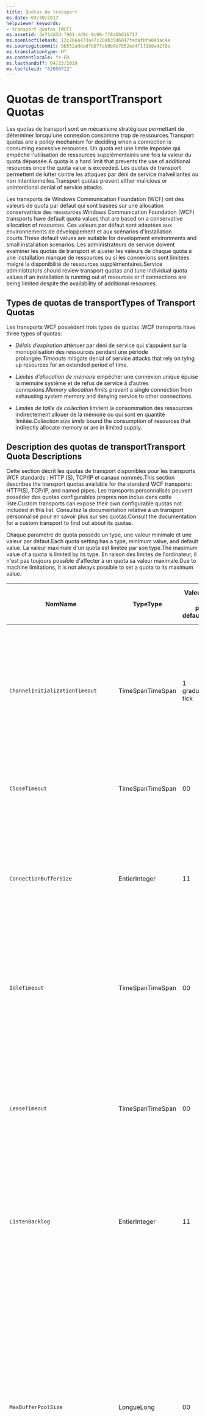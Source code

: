 ```yaml
---
title: Quotas de transport
ms.date: 03/30/2017
helpviewer_keywords:
- transport quotas [WCF]
ms.assetid: 3e71dd3d-f981-4d9c-9c06-ff8abb61b717
ms.openlocfilehash: 12c266a473aa7c20ab35d6047fedafbfa04dac4a
ms.sourcegitcommit: 9b552addadfb57fab0b9e7852ed4f1f1b8a42f8e
ms.translationtype: HT
ms.contentlocale: fr-FR
ms.lasthandoff: 04/23/2019
ms.locfileid: "62050712"
---
```

# <a name="transport-quotas"></a><span data-ttu-id="2ad77-102">Quotas de transport</span><span class="sxs-lookup"><span data-stu-id="2ad77-102">Transport Quotas</span></span>
<span data-ttu-id="2ad77-103">Les quotas de transport sont un mécanisme stratégique permettant de déterminer lorsqu'une connexion consomme trop de ressources.</span><span class="sxs-lookup"><span data-stu-id="2ad77-103">Transport quotas are a policy mechanism for deciding when a connection is consuming excessive resources.</span></span> <span data-ttu-id="2ad77-104">Un quota est une limite imposée qui empêche l'utilisation de ressources supplémentaires une fois la valeur du quota dépassée.</span><span class="sxs-lookup"><span data-stu-id="2ad77-104">A quota is a hard limit that prevents the use of additional resources once the quota value is exceeded.</span></span> <span data-ttu-id="2ad77-105">Les quotas de transport permettent de lutter contre les attaques par déni de service malveillantes ou non intentionnelles.</span><span class="sxs-lookup"><span data-stu-id="2ad77-105">Transport quotas prevent either malicious or unintentional denial of service attacks.</span></span>  
  
 <span data-ttu-id="2ad77-106">Les transports de Windows Communication Foundation (WCF) ont des valeurs de quota par défaut qui sont basées sur une allocation conservatrice des ressources.</span><span class="sxs-lookup"><span data-stu-id="2ad77-106">Windows Communication Foundation (WCF) transports have default quota values that are based on a conservative allocation of resources.</span></span> <span data-ttu-id="2ad77-107">Ces valeurs par défaut sont adaptées aux environnements de développement et aux scénarios d'installation courts.</span><span class="sxs-lookup"><span data-stu-id="2ad77-107">These default values are suitable for development environments and small installation scenarios.</span></span> <span data-ttu-id="2ad77-108">Les administrateurs de service doivent examiner les quotas de transport et ajuster les valeurs de chaque quota si une installation manque de ressources ou si les connexions sont limitées malgré la disponibilité de ressources supplémentaires.</span><span class="sxs-lookup"><span data-stu-id="2ad77-108">Service administrators should review transport quotas and tune individual quota values if an installation is running out of resources or if connections are being limited despite the availability of additional resources.</span></span>  
  
## <a name="types-of-transport-quotas"></a><span data-ttu-id="2ad77-109">Types de quotas de transport</span><span class="sxs-lookup"><span data-stu-id="2ad77-109">Types of Transport Quotas</span></span>  
 <span data-ttu-id="2ad77-110">Les transports WCF possèdent trois types de quotas :</span><span class="sxs-lookup"><span data-stu-id="2ad77-110">WCF transports have three types of quotas:</span></span>  
  
- <span data-ttu-id="2ad77-111">*Délais d’expiration* atténuer par déni de service qui s’appuient sur la monopolisation des ressources pendant une période prolongée.</span><span class="sxs-lookup"><span data-stu-id="2ad77-111">*Timeouts* mitigate denial of service attacks that rely on tying up resources for an extended period of time.</span></span>  
  
- <span data-ttu-id="2ad77-112">*Limites d’allocation de mémoire* empêcher une connexion unique épuise la mémoire système et de refus de service à d’autres connexions.</span><span class="sxs-lookup"><span data-stu-id="2ad77-112">*Memory allocation limits* prevent a single connection from exhausting system memory and denying service to other connections.</span></span>  
  
- <span data-ttu-id="2ad77-113">*Limites de taille de collection* limitent la consommation des ressources indirectement allouer de la mémoire ou qui sont en quantité limitée.</span><span class="sxs-lookup"><span data-stu-id="2ad77-113">*Collection size limits* bound the consumption of resources that indirectly allocate memory or are in limited supply.</span></span>  
  
## <a name="transport-quota-descriptions"></a><span data-ttu-id="2ad77-114">Description des quotas de transport</span><span class="sxs-lookup"><span data-stu-id="2ad77-114">Transport Quota Descriptions</span></span>  
 <span data-ttu-id="2ad77-115">Cette section décrit les quotas de transport disponibles pour les transports WCF standards : HTTP (S), TCP/IP et canaux nommés.</span><span class="sxs-lookup"><span data-stu-id="2ad77-115">This section describes the transport quotas available for the standard WCF transports: HTTP(S), TCP/IP, and named pipes.</span></span> <span data-ttu-id="2ad77-116">Les transports personnalisés peuvent posséder des quotas configurables propres non inclus dans cette liste.</span><span class="sxs-lookup"><span data-stu-id="2ad77-116">Custom transports can expose their own configurable quotas not included in this list.</span></span> <span data-ttu-id="2ad77-117">Consultez la documentation relative à un transport personnalisé pour en savoir plus sur ses quotas.</span><span class="sxs-lookup"><span data-stu-id="2ad77-117">Consult the documentation for a custom transport to find out about its quotas.</span></span>  
  
 <span data-ttu-id="2ad77-118">Chaque paramètre de quota possède un type, une valeur minimale et une valeur par défaut.</span><span class="sxs-lookup"><span data-stu-id="2ad77-118">Each quota setting has a type, minimum value, and default value.</span></span> <span data-ttu-id="2ad77-119">La valeur maximale d'un quota est limitée par son type.</span><span class="sxs-lookup"><span data-stu-id="2ad77-119">The maximum value of a quota is limited by its type.</span></span> <span data-ttu-id="2ad77-120">En raison des limites de l'ordinateur, il n'est pas toujours possible d'affecter à un quota sa valeur maximale.</span><span class="sxs-lookup"><span data-stu-id="2ad77-120">Due to machine limitations, it is not always possible to set a quota to its maximum value.</span></span>  
  
|<span data-ttu-id="2ad77-121">Nom</span><span class="sxs-lookup"><span data-stu-id="2ad77-121">Name</span></span>|<span data-ttu-id="2ad77-122">Type</span><span class="sxs-lookup"><span data-stu-id="2ad77-122">Type</span></span>|<span data-ttu-id="2ad77-123">Valeur</span><span class="sxs-lookup"><span data-stu-id="2ad77-123">Min.</span></span><br /><br /> <span data-ttu-id="2ad77-124">par défaut</span><span class="sxs-lookup"><span data-stu-id="2ad77-124">value</span></span>|<span data-ttu-id="2ad77-125">Par défaut</span><span class="sxs-lookup"><span data-stu-id="2ad77-125">Default</span></span><br /><br /> <span data-ttu-id="2ad77-126">par défaut</span><span class="sxs-lookup"><span data-stu-id="2ad77-126">value</span></span>|<span data-ttu-id="2ad77-127">Description</span><span class="sxs-lookup"><span data-stu-id="2ad77-127">Description</span></span>|  
|----------|----------|--------------------|-----------------------|-----------------|  
|`ChannelInitializationTimeout`|<span data-ttu-id="2ad77-128">TimeSpan</span><span class="sxs-lookup"><span data-stu-id="2ad77-128">TimeSpan</span></span>|<span data-ttu-id="2ad77-129">1 graduation</span><span class="sxs-lookup"><span data-stu-id="2ad77-129">1 tick</span></span>|<span data-ttu-id="2ad77-130">5 s</span><span class="sxs-lookup"><span data-stu-id="2ad77-130">5 sec</span></span>|<span data-ttu-id="2ad77-131">Durée maximale à attendre pour qu'une connexion envoie le préambule pendant la lecture initiale.</span><span class="sxs-lookup"><span data-stu-id="2ad77-131">Maximum time to wait for a connection to send the preamble during the initial read.</span></span> <span data-ttu-id="2ad77-132">Ces données sont reçues avant que l'authentification ait lieu.</span><span class="sxs-lookup"><span data-stu-id="2ad77-132">This data is received before authentication occurs.</span></span> <span data-ttu-id="2ad77-133">Ce paramètre est généralement bien inférieur à la valeur de quota `ReceiveTimeout`.</span><span class="sxs-lookup"><span data-stu-id="2ad77-133">This setting is generally much smaller than the `ReceiveTimeout` quota value.</span></span>|  
|`CloseTimeout`|<span data-ttu-id="2ad77-134">TimeSpan</span><span class="sxs-lookup"><span data-stu-id="2ad77-134">TimeSpan</span></span>|<span data-ttu-id="2ad77-135">0</span><span class="sxs-lookup"><span data-stu-id="2ad77-135">0</span></span>|<span data-ttu-id="2ad77-136">1 min</span><span class="sxs-lookup"><span data-stu-id="2ad77-136">1 min</span></span>|<span data-ttu-id="2ad77-137">Durée maximale à attendre pour qu'une connexion se ferme avant que le transport ne lève une exception.</span><span class="sxs-lookup"><span data-stu-id="2ad77-137">Maximum time to wait for a connection to close before the transport raises an exception.</span></span>|  
|`ConnectionBufferSize`|<span data-ttu-id="2ad77-138">Entier</span><span class="sxs-lookup"><span data-stu-id="2ad77-138">Integer</span></span>|<span data-ttu-id="2ad77-139">1</span><span class="sxs-lookup"><span data-stu-id="2ad77-139">1</span></span>|<span data-ttu-id="2ad77-140">8 Ko</span><span class="sxs-lookup"><span data-stu-id="2ad77-140">8 KB</span></span>|<span data-ttu-id="2ad77-141">Taille, en octets, des mémoires tampon de réception et de transmission du transport sous-jacent.</span><span class="sxs-lookup"><span data-stu-id="2ad77-141">Size, in bytes, of the transmit and receive buffers of the underlying transport.</span></span> <span data-ttu-id="2ad77-142">Augmenter la taille de la mémoire tampon peut améliorer le débit lors de l'envoi de messages volumineux.</span><span class="sxs-lookup"><span data-stu-id="2ad77-142">Increasing the buffer size can improve throughput when sending large messages.</span></span>|  
|`IdleTimeout`|<span data-ttu-id="2ad77-143">TimeSpan</span><span class="sxs-lookup"><span data-stu-id="2ad77-143">TimeSpan</span></span>|<span data-ttu-id="2ad77-144">0</span><span class="sxs-lookup"><span data-stu-id="2ad77-144">0</span></span>|<span data-ttu-id="2ad77-145">2 min.</span><span class="sxs-lookup"><span data-stu-id="2ad77-145">2 min</span></span>|<span data-ttu-id="2ad77-146">Durée maximale pendant laquelle une connexion en groupe peut rester inactive avant d'être fermée.</span><span class="sxs-lookup"><span data-stu-id="2ad77-146">Maximum time a pooled connection can remain idle before being closed.</span></span><br /><br /> <span data-ttu-id="2ad77-147">Ce paramètre ne s'applique qu'aux connexions en groupe.</span><span class="sxs-lookup"><span data-stu-id="2ad77-147">This setting only applies to pooled connections.</span></span>|  
|`LeaseTimeout`|<span data-ttu-id="2ad77-148">TimeSpan</span><span class="sxs-lookup"><span data-stu-id="2ad77-148">TimeSpan</span></span>|<span data-ttu-id="2ad77-149">0</span><span class="sxs-lookup"><span data-stu-id="2ad77-149">0</span></span>|<span data-ttu-id="2ad77-150">5 min</span><span class="sxs-lookup"><span data-stu-id="2ad77-150">5 min</span></span>|<span data-ttu-id="2ad77-151">Durée de vie maximale d'une connexion en groupe active.</span><span class="sxs-lookup"><span data-stu-id="2ad77-151">Maximum lifetime of an active pooled connection.</span></span> <span data-ttu-id="2ad77-152">Après que la durée spécifiée s'est écoulée, la connexion se ferme une fois la requête en cours prise en charge.</span><span class="sxs-lookup"><span data-stu-id="2ad77-152">After the specified time elapses, the connection closes once the current request is serviced.</span></span><br /><br /> <span data-ttu-id="2ad77-153">Ce paramètre ne s'applique qu'aux connexions en groupe.</span><span class="sxs-lookup"><span data-stu-id="2ad77-153">This setting only applies to pooled connections.</span></span>|  
|`ListenBacklog`|<span data-ttu-id="2ad77-154">Entier</span><span class="sxs-lookup"><span data-stu-id="2ad77-154">Integer</span></span>|<span data-ttu-id="2ad77-155">1</span><span class="sxs-lookup"><span data-stu-id="2ad77-155">1</span></span>|<span data-ttu-id="2ad77-156">10</span><span class="sxs-lookup"><span data-stu-id="2ad77-156">10</span></span>|<span data-ttu-id="2ad77-157">Nombre maximal de connexions que l'écouteur n'a pas pris en charge avant que des connexions supplémentaires à ce point de terminaison soient refusées.</span><span class="sxs-lookup"><span data-stu-id="2ad77-157">Maximum number of connections that the listener can have unserviced before additional connections to that endpoint are denied.</span></span>|  
|`MaxBufferPoolSize`|<span data-ttu-id="2ad77-158">Longue</span><span class="sxs-lookup"><span data-stu-id="2ad77-158">Long</span></span>|<span data-ttu-id="2ad77-159">0</span><span class="sxs-lookup"><span data-stu-id="2ad77-159">0</span></span>|<span data-ttu-id="2ad77-160">512 Ko</span><span class="sxs-lookup"><span data-stu-id="2ad77-160">512 KB</span></span>|<span data-ttu-id="2ad77-161">Mémoire maximale, en octets, que le transport consacre à regrouper des mémoires tampons de messages réutilisables.</span><span class="sxs-lookup"><span data-stu-id="2ad77-161">Maximum memory, in bytes, that the transport devotes to pooling reusable message buffers.</span></span> <span data-ttu-id="2ad77-162">Lorsque le pool ne peut pas fournir de mémoire tampon de messages, une nouvelle mémoire tampon est allouée pour une utilisation temporaire.</span><span class="sxs-lookup"><span data-stu-id="2ad77-162">When the pool cannot supply a message buffer, a new buffer is allocated for temporary use.</span></span><br /><br /> <span data-ttu-id="2ad77-163">Les installations qui créent de nombreuses fabrications de canaux ou écouteurs peuvent allouer de grandes quantités de mémoire aux pools de mémoires tampon.</span><span class="sxs-lookup"><span data-stu-id="2ad77-163">Installations that create many channel factories or listeners can allocate large amounts of memory for buffer pools.</span></span> <span data-ttu-id="2ad77-164">Dans ce scénario, la réduction de la taille de la mémoire tampon peut réduire fortement l'utilisation de la mémoire.</span><span class="sxs-lookup"><span data-stu-id="2ad77-164">Reducing this buffer size can greatly reduce memory usage in this scenario.</span></span>|  
|`MaxBufferSize`|<span data-ttu-id="2ad77-165">Entier</span><span class="sxs-lookup"><span data-stu-id="2ad77-165">Integer</span></span>|<span data-ttu-id="2ad77-166">1</span><span class="sxs-lookup"><span data-stu-id="2ad77-166">1</span></span>|<span data-ttu-id="2ad77-167">64 Ko</span><span class="sxs-lookup"><span data-stu-id="2ad77-167">64 KB</span></span>|<span data-ttu-id="2ad77-168">Taille maximale, en octets, d'une mémoire tampon utilisée pour diffuser en continu des données.</span><span class="sxs-lookup"><span data-stu-id="2ad77-168">Maximum size, in bytes, of a buffer used for streaming data.</span></span> <span data-ttu-id="2ad77-169">Si ce quota de transport n'est pas défini, ou si le transport n'a pas recours à la diffusion en continu, la valeur de quota est identique à la plus petite de ces deux valeurs de quota : `MaxReceivedMessageSize` et <xref:System.Int32.MaxValue>.</span><span class="sxs-lookup"><span data-stu-id="2ad77-169">If this transport quota is not set, or the transport is not using streaming, then the quota value is the same as the smaller of the `MaxReceivedMessageSize` quota value and <xref:System.Int32.MaxValue>.</span></span>|  
|`MaxOutboundConnectionsPerEndpoint`|<span data-ttu-id="2ad77-170">Entier</span><span class="sxs-lookup"><span data-stu-id="2ad77-170">Integer</span></span>|<span data-ttu-id="2ad77-171">1</span><span class="sxs-lookup"><span data-stu-id="2ad77-171">1</span></span>|<span data-ttu-id="2ad77-172">10</span><span class="sxs-lookup"><span data-stu-id="2ad77-172">10</span></span>|<span data-ttu-id="2ad77-173">Nombre maximal de connexions sortantes qui peuvent être associées à un point de terminaison particulier.</span><span class="sxs-lookup"><span data-stu-id="2ad77-173">Maximum number of outgoing connections that can be associated with a particular endpoint.</span></span><br /><br /> <span data-ttu-id="2ad77-174">Ce paramètre ne s'applique qu'aux connexions en groupe.</span><span class="sxs-lookup"><span data-stu-id="2ad77-174">This setting only applies to pooled connections.</span></span>|  
|`MaxOutputDelay`|<span data-ttu-id="2ad77-175">TimeSpan</span><span class="sxs-lookup"><span data-stu-id="2ad77-175">TimeSpan</span></span>|<span data-ttu-id="2ad77-176">0</span><span class="sxs-lookup"><span data-stu-id="2ad77-176">0</span></span>|<span data-ttu-id="2ad77-177">200 ms</span><span class="sxs-lookup"><span data-stu-id="2ad77-177">200 ms</span></span>|<span data-ttu-id="2ad77-178">Durée maximale à attendre après une opération d'envoi pour traiter par lot des messages supplémentaires dans une opération unique.</span><span class="sxs-lookup"><span data-stu-id="2ad77-178">Maximum time to wait after a send operation for batching additional messages in a single operation.</span></span> <span data-ttu-id="2ad77-179">Les messages sont envoyés plus tôt si la mémoire tampon du transport sous-jacent est pleine.</span><span class="sxs-lookup"><span data-stu-id="2ad77-179">Messages are sent earlier if the buffer of the underlying transport becomes full.</span></span> <span data-ttu-id="2ad77-180">L'envoi de messages supplémentaires ne réinitialise pas la période d'attente.</span><span class="sxs-lookup"><span data-stu-id="2ad77-180">Sending additional messages does not reset the delay period.</span></span>|  
|`MaxPendingAccepts`|<span data-ttu-id="2ad77-181">Entier</span><span class="sxs-lookup"><span data-stu-id="2ad77-181">Integer</span></span>|<span data-ttu-id="2ad77-182">1</span><span class="sxs-lookup"><span data-stu-id="2ad77-182">1</span></span>|<span data-ttu-id="2ad77-183">1</span><span class="sxs-lookup"><span data-stu-id="2ad77-183">1</span></span>|<span data-ttu-id="2ad77-184">Nombre maximal de canaux que l'écouteur peut mettre en attente d'acceptation.</span><span class="sxs-lookup"><span data-stu-id="2ad77-184">Maximum number of accepts for channels that the listener can have waiting.</span></span><br /><br /> <span data-ttu-id="2ad77-185">Il existe un intervalle entre la fin de l'acceptation en cours et le début d'une nouvelle acceptation.</span><span class="sxs-lookup"><span data-stu-id="2ad77-185">There is an interval of time between the accept completing and a new accept starting.</span></span> <span data-ttu-id="2ad77-186">Augmenter la taille de cette collection peut empêcher la suppression des clients qui se connectent pendant cet intervalle.</span><span class="sxs-lookup"><span data-stu-id="2ad77-186">Increasing this collection size can prevent clients that connect during this interval from being dropped.</span></span>|  
|`MaxPendingConnections`|<span data-ttu-id="2ad77-187">Entier</span><span class="sxs-lookup"><span data-stu-id="2ad77-187">Integer</span></span>|<span data-ttu-id="2ad77-188">1</span><span class="sxs-lookup"><span data-stu-id="2ad77-188">1</span></span>|<span data-ttu-id="2ad77-189">10</span><span class="sxs-lookup"><span data-stu-id="2ad77-189">10</span></span>|<span data-ttu-id="2ad77-190">Nombre maximal de connexions que l'écouteur peut mettre en attente d'acceptation par l'application.</span><span class="sxs-lookup"><span data-stu-id="2ad77-190">Maximum number of connections that the listener can have waiting to be accepted by the application.</span></span> <span data-ttu-id="2ad77-191">Lorsque cette valeur de quota est dépassée, les nouvelles connexions entrantes sont supprimées plutôt que mises en attente d'acceptation.</span><span class="sxs-lookup"><span data-stu-id="2ad77-191">When this quota value is exceeded, new incoming connections are dropped rather than waiting to be accepted.</span></span><br /><br /> <span data-ttu-id="2ad77-192">Les fonctionnalités de connexion telles que la sécurité des messages peuvent entraîner qu'un client ouvre plusieurs connexions.</span><span class="sxs-lookup"><span data-stu-id="2ad77-192">Connection features such as message security can cause a client to open more than one connection.</span></span> <span data-ttu-id="2ad77-193">Les administrateurs de service doivent prendre en compte ces connexions supplémentaires lors de la définition de cette valeur de quota.</span><span class="sxs-lookup"><span data-stu-id="2ad77-193">Service administrators should account for these additional connections when setting this quota value.</span></span>|  
|`MaxReceivedMessageSize`|<span data-ttu-id="2ad77-194">Longue</span><span class="sxs-lookup"><span data-stu-id="2ad77-194">Long</span></span>|<span data-ttu-id="2ad77-195">1</span><span class="sxs-lookup"><span data-stu-id="2ad77-195">1</span></span>|<span data-ttu-id="2ad77-196">64 Ko</span><span class="sxs-lookup"><span data-stu-id="2ad77-196">64 KB</span></span>|<span data-ttu-id="2ad77-197">Taille maximale, en octets, d'un message reçu (en-têtes compris) avant que le transport ne lève une exception.</span><span class="sxs-lookup"><span data-stu-id="2ad77-197">Maximum size, in bytes, of a received message, including headers, before the transport raises an exception.</span></span>|  
|`OpenTimeout`|<span data-ttu-id="2ad77-198">TimeSpan</span><span class="sxs-lookup"><span data-stu-id="2ad77-198">TimeSpan</span></span>|<span data-ttu-id="2ad77-199">0</span><span class="sxs-lookup"><span data-stu-id="2ad77-199">0</span></span>|<span data-ttu-id="2ad77-200">1 min</span><span class="sxs-lookup"><span data-stu-id="2ad77-200">1 min</span></span>|<span data-ttu-id="2ad77-201">Durée maximale à attendre pour qu'une connexion soit établie avant que le transport ne lève une exception.</span><span class="sxs-lookup"><span data-stu-id="2ad77-201">Maximum time to wait for a connection to be established before the transport raises an exception.</span></span>|  
|`ReceiveTimeout`|<span data-ttu-id="2ad77-202">TimeSpan</span><span class="sxs-lookup"><span data-stu-id="2ad77-202">TimeSpan</span></span>|<span data-ttu-id="2ad77-203">0</span><span class="sxs-lookup"><span data-stu-id="2ad77-203">0</span></span>|<span data-ttu-id="2ad77-204">10 minutes</span><span class="sxs-lookup"><span data-stu-id="2ad77-204">10 min</span></span>|<span data-ttu-id="2ad77-205">Durée maximale à attendre pour qu'une opération de lecture se termine avant que le transport ne lève une exception.</span><span class="sxs-lookup"><span data-stu-id="2ad77-205">Maximum time to wait for a read operation to complete before the transport raises an exception.</span></span>|  
|`SendTimeout`|<span data-ttu-id="2ad77-206">TimeSpan</span><span class="sxs-lookup"><span data-stu-id="2ad77-206">Timespan</span></span>|<span data-ttu-id="2ad77-207">0</span><span class="sxs-lookup"><span data-stu-id="2ad77-207">0</span></span>|<span data-ttu-id="2ad77-208">1 min</span><span class="sxs-lookup"><span data-stu-id="2ad77-208">1 min</span></span>|<span data-ttu-id="2ad77-209">Durée maximale à attendre pour qu'une opération d'écriture se termine avant que le transport ne lève une exception.</span><span class="sxs-lookup"><span data-stu-id="2ad77-209">Maximum time to wait for a write operation to complete before the transport raises an exception.</span></span>|  
  
 <span data-ttu-id="2ad77-210">Les quotas de transport `MaxPendingConnections` et `MaxOutboundConnectionsPerEndpoint` sont combinés dans un quota de transport unique appelé `MaxConnections` en cas de définition par la liaison ou la configuration.</span><span class="sxs-lookup"><span data-stu-id="2ad77-210">The transport quotas `MaxPendingConnections` and `MaxOutboundConnectionsPerEndpoint` are combined into a single transport quota called `MaxConnections` when set through the binding or configuration.</span></span> <span data-ttu-id="2ad77-211">Seul l’élément de liaison autorise la définition de ces valeurs de quota une par une.</span><span class="sxs-lookup"><span data-stu-id="2ad77-211">Only the binding element allows setting these quota values individually.</span></span> <span data-ttu-id="2ad77-212">Le quota de transport `MaxConnections` a les mêmes valeurs minimale et par défaut.</span><span class="sxs-lookup"><span data-stu-id="2ad77-212">The `MaxConnections` transport quota has the same minimum and default values.</span></span>  
  
## <a name="setting-transport-quotas"></a><span data-ttu-id="2ad77-213">Définition des quotas de transport</span><span class="sxs-lookup"><span data-stu-id="2ad77-213">Setting Transport Quotas</span></span>  
 <span data-ttu-id="2ad77-214">Les quotas de transport sont définis au moyen de l’élément de liaison de transport, la liaison de transport, la configuration de l’application ou la stratégie hôte.</span><span class="sxs-lookup"><span data-stu-id="2ad77-214">Transport quotas are set through the transport binding element, the transport binding, application configuration, or host policy.</span></span> <span data-ttu-id="2ad77-215">Ce document n'aborde pas le paramétrage des transports par la stratégie hôte.</span><span class="sxs-lookup"><span data-stu-id="2ad77-215">This document does not cover setting transports through host policy.</span></span> <span data-ttu-id="2ad77-216">Consultez la documentation relative au transport sous-jacent pour découvrir les paramètres des quotas de stratégie hôte.</span><span class="sxs-lookup"><span data-stu-id="2ad77-216">Consult the documentation for the underlying transport to discover the settings for host policy quotas.</span></span> <span data-ttu-id="2ad77-217">Le [configuration de HTTP et HTTPS](../../../../docs/framework/wcf/feature-details/configuring-http-and-https.md) rubrique décrit les paramètres de quota pour le pilote Http.sys.</span><span class="sxs-lookup"><span data-stu-id="2ad77-217">The [Configuring HTTP and HTTPS](../../../../docs/framework/wcf/feature-details/configuring-http-and-https.md) topic describes quota settings for the Http.sys driver.</span></span> <span data-ttu-id="2ad77-218">Recherchez plus d'informations sur la configuration des limites de Windows pour des connexions HTTP, TCP/IP et de canal nommé dans la Base de connaissances Microsoft.</span><span class="sxs-lookup"><span data-stu-id="2ad77-218">Search the Microsoft Knowledge Base for more information about configuring Windows limits on HTTP, TCP/IP, and named pipe connections.</span></span>  
  
 <span data-ttu-id="2ad77-219">D'autres types de quotas s'appliquent indirectement aux transports.</span><span class="sxs-lookup"><span data-stu-id="2ad77-219">Other types of quotas apply indirectly to transports.</span></span> <span data-ttu-id="2ad77-220">L'encodeur de message que le transport utilise pour transformer un message en octets peut avoir ses propres paramètres de quota.</span><span class="sxs-lookup"><span data-stu-id="2ad77-220">The message encoder that the transport uses to transform a message into bytes can have its own quota settings.</span></span> <span data-ttu-id="2ad77-221">Toutefois, ces quotas sont indépendants du type de transport utilisé.</span><span class="sxs-lookup"><span data-stu-id="2ad77-221">However, these quotas are independent of the type of transport being used.</span></span>  
  
### <a name="controlling-transport-quotas-from-the-binding-element"></a><span data-ttu-id="2ad77-222">Contrôle des quotas de transport depuis l’élément de liaison</span><span class="sxs-lookup"><span data-stu-id="2ad77-222">Controlling Transport Quotas from the Binding Element</span></span>  
 <span data-ttu-id="2ad77-223">La définition des quotas de transport au moyen de l’élément de liaison offre le maximum de souplesse pour contrôler le comportement du transport.</span><span class="sxs-lookup"><span data-stu-id="2ad77-223">Setting transport quotas through the binding element offers the greatest flexibility in controlling the transport's behavior.</span></span> <span data-ttu-id="2ad77-224">Les délais par défaut pour les opérations de fermeture, d'ouverture, de réception et d'envoi sont issus de la liaison lorsqu'un canal est construit.</span><span class="sxs-lookup"><span data-stu-id="2ad77-224">The default timeouts for Close, Open, Receive, and Send operations are taken from the binding when a channel is built.</span></span>  
  
|<span data-ttu-id="2ad77-225">Nom</span><span class="sxs-lookup"><span data-stu-id="2ad77-225">Name</span></span>|<span data-ttu-id="2ad77-226">HTTP</span><span class="sxs-lookup"><span data-stu-id="2ad77-226">HTTP</span></span>|<span data-ttu-id="2ad77-227">TCP/IP</span><span class="sxs-lookup"><span data-stu-id="2ad77-227">TCP/IP</span></span>|<span data-ttu-id="2ad77-228">Canal nommé</span><span class="sxs-lookup"><span data-stu-id="2ad77-228">Named pipe</span></span>|  
|----------|----------|-------------|----------------|  
|`ChannelInitializationTimeout`||<span data-ttu-id="2ad77-229">X</span><span class="sxs-lookup"><span data-stu-id="2ad77-229">X</span></span>|<span data-ttu-id="2ad77-230">X</span><span class="sxs-lookup"><span data-stu-id="2ad77-230">X</span></span>|  
|`CloseTimeout`||||  
|`ConnectionBufferSize`||<span data-ttu-id="2ad77-231">X</span><span class="sxs-lookup"><span data-stu-id="2ad77-231">X</span></span>|<span data-ttu-id="2ad77-232">X</span><span class="sxs-lookup"><span data-stu-id="2ad77-232">X</span></span>|  
|`IdleTimeout`||<span data-ttu-id="2ad77-233">X</span><span class="sxs-lookup"><span data-stu-id="2ad77-233">X</span></span>|<span data-ttu-id="2ad77-234">X</span><span class="sxs-lookup"><span data-stu-id="2ad77-234">X</span></span>|  
|`LeaseTimeout`||<span data-ttu-id="2ad77-235">X</span><span class="sxs-lookup"><span data-stu-id="2ad77-235">X</span></span>||  
|`ListenBacklog`||<span data-ttu-id="2ad77-236">X</span><span class="sxs-lookup"><span data-stu-id="2ad77-236">X</span></span>||  
|`MaxBufferPoolSize`|<span data-ttu-id="2ad77-237">X</span><span class="sxs-lookup"><span data-stu-id="2ad77-237">X</span></span>|<span data-ttu-id="2ad77-238">X</span><span class="sxs-lookup"><span data-stu-id="2ad77-238">X</span></span>|<span data-ttu-id="2ad77-239">X</span><span class="sxs-lookup"><span data-stu-id="2ad77-239">X</span></span>|  
|`MaxBufferSize`|<span data-ttu-id="2ad77-240">X</span><span class="sxs-lookup"><span data-stu-id="2ad77-240">X</span></span>|<span data-ttu-id="2ad77-241">X</span><span class="sxs-lookup"><span data-stu-id="2ad77-241">X</span></span>|<span data-ttu-id="2ad77-242">X</span><span class="sxs-lookup"><span data-stu-id="2ad77-242">X</span></span>|  
|`MaxOutboundConnectionsPerEndpoint`||<span data-ttu-id="2ad77-243">X</span><span class="sxs-lookup"><span data-stu-id="2ad77-243">X</span></span>|<span data-ttu-id="2ad77-244">X</span><span class="sxs-lookup"><span data-stu-id="2ad77-244">X</span></span>|  
|`MaxOutputDelay`||<span data-ttu-id="2ad77-245">X</span><span class="sxs-lookup"><span data-stu-id="2ad77-245">X</span></span>|<span data-ttu-id="2ad77-246">X</span><span class="sxs-lookup"><span data-stu-id="2ad77-246">X</span></span>|  
|`MaxPendingAccepts`||<span data-ttu-id="2ad77-247">X</span><span class="sxs-lookup"><span data-stu-id="2ad77-247">X</span></span>|<span data-ttu-id="2ad77-248">X</span><span class="sxs-lookup"><span data-stu-id="2ad77-248">X</span></span>|  
|`MaxPendingConnections`||<span data-ttu-id="2ad77-249">X</span><span class="sxs-lookup"><span data-stu-id="2ad77-249">X</span></span>|<span data-ttu-id="2ad77-250">X</span><span class="sxs-lookup"><span data-stu-id="2ad77-250">X</span></span>|  
|`MaxReceivedMessageSize`|<span data-ttu-id="2ad77-251">X</span><span class="sxs-lookup"><span data-stu-id="2ad77-251">X</span></span>|<span data-ttu-id="2ad77-252">X</span><span class="sxs-lookup"><span data-stu-id="2ad77-252">X</span></span>|<span data-ttu-id="2ad77-253">X</span><span class="sxs-lookup"><span data-stu-id="2ad77-253">X</span></span>|  
|`OpenTimeout`||||  
|`ReceiveTimeout`||||  
|`SendTimeout`||||  
  
### <a name="controlling-transport-quotas-from-the-binding"></a><span data-ttu-id="2ad77-254">Contrôle des quotas de transport depuis la liaison</span><span class="sxs-lookup"><span data-stu-id="2ad77-254">Controlling Transport Quotas from the Binding</span></span>  
 <span data-ttu-id="2ad77-255">La définition des quotas de transport au moyen de la liaison permet de choisir parmi un ensemble de quotas simplifié tout en conservant l’accès aux valeurs de quota les plus courantes.</span><span class="sxs-lookup"><span data-stu-id="2ad77-255">Setting transport quotas through the binding offers a simplified set of quotas to choose from while still giving access to the most common quota values.</span></span>  
  
|<span data-ttu-id="2ad77-256">Nom</span><span class="sxs-lookup"><span data-stu-id="2ad77-256">Name</span></span>|<span data-ttu-id="2ad77-257">HTTP</span><span class="sxs-lookup"><span data-stu-id="2ad77-257">HTTP</span></span>|<span data-ttu-id="2ad77-258">TCP/IP</span><span class="sxs-lookup"><span data-stu-id="2ad77-258">TCP/IP</span></span>|<span data-ttu-id="2ad77-259">Canal nommé</span><span class="sxs-lookup"><span data-stu-id="2ad77-259">Named pipe</span></span>|  
|----------|----------|-------------|----------------|  
|`ChannelInitializationTimeout`||||  
|`CloseTimeout`|<span data-ttu-id="2ad77-260">X</span><span class="sxs-lookup"><span data-stu-id="2ad77-260">X</span></span>|<span data-ttu-id="2ad77-261">X</span><span class="sxs-lookup"><span data-stu-id="2ad77-261">X</span></span>|<span data-ttu-id="2ad77-262">X</span><span class="sxs-lookup"><span data-stu-id="2ad77-262">X</span></span>|  
|`ConnectionBufferSize`||||  
|`IdleTimeout`||||  
|`LeaseTimeout`||||  
|`ListenBacklog`||<span data-ttu-id="2ad77-263">X</span><span class="sxs-lookup"><span data-stu-id="2ad77-263">X</span></span>||  
|`MaxBufferPoolSize`|<span data-ttu-id="2ad77-264">X</span><span class="sxs-lookup"><span data-stu-id="2ad77-264">X</span></span>|<span data-ttu-id="2ad77-265">X</span><span class="sxs-lookup"><span data-stu-id="2ad77-265">X</span></span>|<span data-ttu-id="2ad77-266">X</span><span class="sxs-lookup"><span data-stu-id="2ad77-266">X</span></span>|  
|`MaxBufferSize`|<span data-ttu-id="2ad77-267">1</span><span class="sxs-lookup"><span data-stu-id="2ad77-267">1</span></span>|<span data-ttu-id="2ad77-268">X</span><span class="sxs-lookup"><span data-stu-id="2ad77-268">X</span></span>|<span data-ttu-id="2ad77-269">X</span><span class="sxs-lookup"><span data-stu-id="2ad77-269">X</span></span>|  
|`MaxOutboundConnectionsPerEndpoint`||<span data-ttu-id="2ad77-270">2</span><span class="sxs-lookup"><span data-stu-id="2ad77-270">2</span></span>|<span data-ttu-id="2ad77-271">2</span><span class="sxs-lookup"><span data-stu-id="2ad77-271">2</span></span>|  
|`MaxOutputDelay`||||  
|`MaxPendingAccepts`||||  
|`MaxPendingConnections`||<span data-ttu-id="2ad77-272">2</span><span class="sxs-lookup"><span data-stu-id="2ad77-272">2</span></span>|<span data-ttu-id="2ad77-273">2</span><span class="sxs-lookup"><span data-stu-id="2ad77-273">2</span></span>|  
|`MaxReceivedMessageSize`|<span data-ttu-id="2ad77-274">X</span><span class="sxs-lookup"><span data-stu-id="2ad77-274">X</span></span>|<span data-ttu-id="2ad77-275">X</span><span class="sxs-lookup"><span data-stu-id="2ad77-275">X</span></span>|<span data-ttu-id="2ad77-276">X</span><span class="sxs-lookup"><span data-stu-id="2ad77-276">X</span></span>|  
|`OpenTimeout`|<span data-ttu-id="2ad77-277">X</span><span class="sxs-lookup"><span data-stu-id="2ad77-277">X</span></span>|<span data-ttu-id="2ad77-278">X</span><span class="sxs-lookup"><span data-stu-id="2ad77-278">X</span></span>|<span data-ttu-id="2ad77-279">X</span><span class="sxs-lookup"><span data-stu-id="2ad77-279">X</span></span>|  
|`ReceiveTimeout`|<span data-ttu-id="2ad77-280">X</span><span class="sxs-lookup"><span data-stu-id="2ad77-280">X</span></span>|<span data-ttu-id="2ad77-281">X</span><span class="sxs-lookup"><span data-stu-id="2ad77-281">X</span></span>|<span data-ttu-id="2ad77-282">X</span><span class="sxs-lookup"><span data-stu-id="2ad77-282">X</span></span>|  
|`SendTimeout`|<span data-ttu-id="2ad77-283">X</span><span class="sxs-lookup"><span data-stu-id="2ad77-283">X</span></span>|<span data-ttu-id="2ad77-284">X</span><span class="sxs-lookup"><span data-stu-id="2ad77-284">X</span></span>|<span data-ttu-id="2ad77-285">X</span><span class="sxs-lookup"><span data-stu-id="2ad77-285">X</span></span>|  
  
1. <span data-ttu-id="2ad77-286">Le quota de transport `MaxBufferSize` est uniquement disponible sur la liaison `BasicHttp`.</span><span class="sxs-lookup"><span data-stu-id="2ad77-286">The `MaxBufferSize` transport quota is only available on the `BasicHttp` binding.</span></span> <span data-ttu-id="2ad77-287">Les liaisons `WSHttp` sont destinées aux scénarios qui ne prennent pas en charge les modes de transport diffusés en continu.</span><span class="sxs-lookup"><span data-stu-id="2ad77-287">The `WSHttp` bindings are for scenarios that do not support streamed transport modes.</span></span>  
  
2. <span data-ttu-id="2ad77-288">Les quotas de transport `MaxPendingConnections` et `MaxOutboundConnectionsPerEndpoint` sont combinés dans un quota de transport unique appelé `MaxConnections`.</span><span class="sxs-lookup"><span data-stu-id="2ad77-288">The transport quotas `MaxPendingConnections` and `MaxOutboundConnectionsPerEndpoint` are combined into a single transport quota called `MaxConnections`.</span></span>  
  
### <a name="controlling-transport-quotas-from-configuration"></a><span data-ttu-id="2ad77-289">Contrôle des quotas de transport depuis la configuration</span><span class="sxs-lookup"><span data-stu-id="2ad77-289">Controlling Transport Quotas from Configuration</span></span>  
 <span data-ttu-id="2ad77-290">La configuration de l’application peut définir les mêmes quotas de transport qu’en accédant directement aux propriétés d’une liaison.</span><span class="sxs-lookup"><span data-stu-id="2ad77-290">Application configuration can set the same transport quotas as directly accessing properties on a binding.</span></span> <span data-ttu-id="2ad77-291">Dans les fichiers de configuration, le nom d'un quota de transport commence toujours par une minuscule.</span><span class="sxs-lookup"><span data-stu-id="2ad77-291">In configuration files, the name of a transport quota always starts with a lowercase letter.</span></span> <span data-ttu-id="2ad77-292">Par exemple, la propriété `CloseTimeout` d’une liaison correspond au paramètre `closeTimeout` dans la configuration et la propriété `MaxConnections` d’une liaison correspond au paramètre `maxConnections` dans la configuration.</span><span class="sxs-lookup"><span data-stu-id="2ad77-292">For example, the `CloseTimeout` property on a binding corresponds to the `closeTimeout` setting in configuration and the `MaxConnections` property on a binding corresponds to the `maxConnections` setting in configuration.</span></span>  
  
## <a name="see-also"></a><span data-ttu-id="2ad77-293">Voir aussi</span><span class="sxs-lookup"><span data-stu-id="2ad77-293">See also</span></span>

- <xref:System.ServiceModel.Channels.HttpsTransportBindingElement>
- <xref:System.ServiceModel.Channels.HttpTransportBindingElement>
- <xref:System.ServiceModel.Channels.TcpTransportBindingElement>
- <xref:System.ServiceModel.Channels.NamedPipeTransportBindingElement>
- <xref:System.ServiceModel.Channels.ConnectionOrientedTransportBindingElement>
- <xref:System.ServiceModel.Channels.TransportBindingElement>
